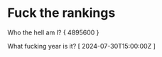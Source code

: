 # Fuck the rankings

Who the hell am I?
{ 4895600 }

What fucking year is it?
[ 2024-07-30T15:00:00Z ]
